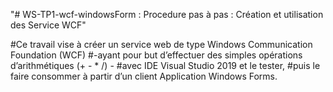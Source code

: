 "# WS-TP1-wcf-windowsForm : 
    Procedure pas à pas  : Création et utilisation des Service WCF"

#Ce travail vise à créer un service web de type Windows Communication Foundation (WCF) 
#-ayant pour but d’effectuer des simples opérations d’arithmétiques (+ - * /) - 
#avec IDE Visual Studio 2019 et le tester, 
#puis le faire consommer à partir d’un client Application Windows Forms. 
